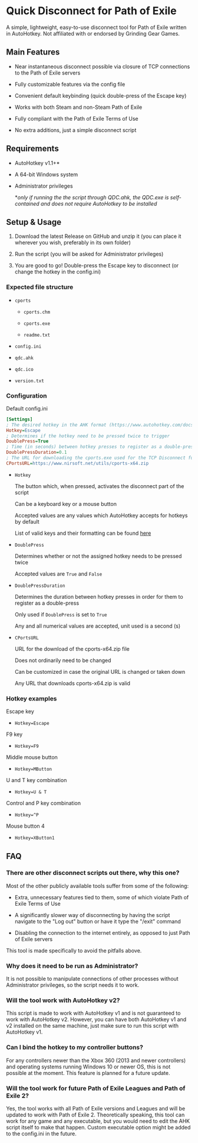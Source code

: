 # Quick Disconnect for Path of Exile

A simple, lightweight, easy-to-use disconnect tool for Path of Exile written in AutoHotkey. Not affiliated with or endorsed by Grinding Gear Games.

## Main Features

* Near instantaneous disconnect possible via closure of TCP connections to the Path of Exile servers

* Fully customizable features via the config file

* Convenient default keybinding (quick double-press of the Escape key)

* Works with both Steam and non-Steam Path of Exile

* Fully compliant with the Path of Exile Terms of Use

* No extra additions, just a simple disconnect script

## Requirements

* AutoHotkey v1.1+*

* A 64-bit Windows system

* Administrator privileges
  
  **only if running the the script through QDC.ahk, the QDC.exe is self-contained and does not require AutoHotkey to be installed*

## Setup & Usage

1. Download the latest Release on GitHub and unzip it (you can place it wherever you wish, preferably in its own folder)

2. Run the script (you will be asked for Administrator privileges)

3. You are good to go! Double-press the Escape key to disconnect (or change the hotkey in the config.ini)

### Expected file structure

* `cports`
  
  * `cports.chm`
  
  * `cports.exe`
  
  * `readme.txt`

* `config.ini`

* `qdc.ahk`

* `qdc.ico`

* `version.txt`

### Configuration

Default config.ini

```ini
[Settings]
; The desired hotkey in the AHK format (https://www.autohotkey.com/docs/v1/KeyList.htm)
Hotkey=Escape
; Determines if the hotkey need to be pressed twice to trigger
DoublePress=True
; Time (in seconds) between hotkey presses to register as a double-press
DoublePressDuration=0.1
; The URL for downloading the cports.exe used for the TCP Disconnect function
CPortsURL=https://www.nirsoft.net/utils/cports-x64.zip
```

* `Hotkey`
  
  The button which, when pressed, activates the disconnect part of the script
  
  Can be a keyboard key or a mouse button
  
  Accepted values are any values which AutoHotkey accepts for hotkeys by default
  
  List of valid keys and their formatting can be found [here](https://www.autohotkey.com/docs/v1/KeyList.htm)

* `DoublePress`
  
  Determines whether or not the assigned hotkey needs to be pressed twice
  
  Accepted values are `True` and `False`

* `DoublePressDuration`
  
  Determines the duration between hotkey presses in order for them to register as a double-press
  
  Only used if `DoublePress` is set to `True`
  
  Any and all numerical values are accepted, unit used is a second (s)

* `CPortsURL`
  
  URL for the download of the cports-x64.zip file
  
  Does not ordinarily need to be changed
  
  Can be customized in case the original URL is changed or taken down
  
  Any URL that downloads cports-x64.zip is valid

### Hotkey examples

Escape key

* `Hotkey=Escape`

F9 key

- `Hotkey=F9`

Middle mouse button

* `Hotkey=MButton`

U and T key combination

* `Hotkey=U & T`

Control and P key combination

* `Hotkey=^P`

Mouse button 4

* `Hotkey=XButton1`

## FAQ

### There are other disconnect scripts out there, why this one?

Most of the other publicly available tools suffer from some of the following:

* Extra, unnecessary features tied to them, some of which violate Path of Exile Terms of Use

* A significantly slower way of disconnecting by having the script navigate to the "Log out" button or have it type the "/exit" command

* Disabling the connection to the internet entirely, as opposed to just Path of Exile servers

This tool is made specifically to avoid the pitfalls above.

### Why does it need to be run as Administrator?

It is not possible to manipulate connections of other processes without Administrator privileges, so the script needs it to work.

### Will the tool work with AutoHotkey v2?

This script is made to work with AutoHotkey v1 and is not guaranteed to work with AutoHotkey v2. However, you can have both AutoHotkey v1 and v2 installed on the same machine, just make sure to run this script with AutoHotkey v1.

### Can I bind the hotkey to my controller buttons?

For any controllers newer than the Xbox 360 (2013 and newer controllers) and operating systems running Windows 10 or newer OS, this is not possible at the moment. This feature is planned for a future update.

### Will the tool work for future Path of Exile Leagues and Path of Exile 2?

Yes, the tool works with all Path of Exile versions and Leagues and will be updated to work with Path of Exile 2. Theoretically speaking, this tool can work for any game and any executable, but you would need to edit the AHK script itself to make that happen. Custom executable option might be added to the config.ini in the future.
